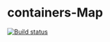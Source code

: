 # containers-Map

[![Build status](https://ci.appveyor.com/api/projects/status/h4i792ft33obacpg?svg=true)](https://ci.appveyor.com/project/Liaksej/ajs-containers-map)

